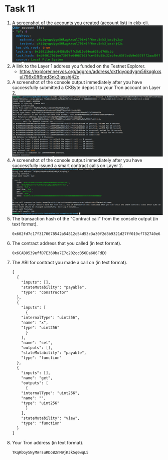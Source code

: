 # Task 11
1. A screenshot of the accounts you created (account list) in ckb-cli.
	![p1](./task11-01.png)
2. A link to the Layer 1 address you funded on the Testnet Explorer.
	- https://explorer.nervos.org/aggron/address/ckt1qyqpdygm56kqgkxsul796x0ff6nrd3nk3jasshj42c
3. A screenshot of the console output immediately after you have successfully submitted a CKByte deposit to your Tron account on Layer 2.
	![p2](./task11-02.png)
4. A screenshot of the console output immediately after you have successfully issued a smart contract calls on Layer 2.
	![p3](./task11-03.png)
5. The transaction hash of the "Contract call" from the console output (in text format).
	```
	0x602fd7c17f3170678542a54812c54d53c3a30f2d8b9321d27ff010cf782740e6
	```
6. The contract address that you called (in text format).
	```
	0x6CAB0539effD7E360ba7E7c202ccB50Da686FdE0
	```
7. The ABI for contract you made a call on (in text format).
	```
	[
	  {
	    "inputs": [],
	    "stateMutability": "payable",
	    "type": "constructor"
	  },
	  {
	    "inputs": [
	      {
		"internalType": "uint256",
		"name": "x",
		"type": "uint256"
	      }
	    ],
	    "name": "set",
	    "outputs": [],
	    "stateMutability": "payable",
	    "type": "function"
	  },
	  {
	    "inputs": [],
	    "name": "get",
	    "outputs": [
	      {
		"internalType": "uint256",
		"name": "",
		"type": "uint256"
	      }
	    ],
	    "stateMutability": "view",
	    "type": "function"
	  }
	]
	```
8. Your Tron address (in text format).
	```
	TKqRbGy5NyMArsuRDoB2nM9jK3k5q6wqL5
	```
